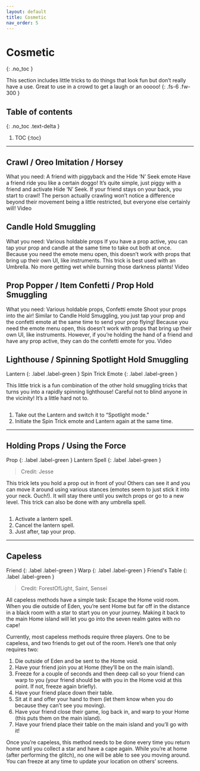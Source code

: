 ```yaml
---
layout: default
title: Cosmetic
nav_order: 5
---
```


# Cosmetic
{: .no_toc }

This section includes little tricks to do things that look fun but don’t really have a use. Great to use in a crowd to get a laugh or an ooooo!
{: .fs-6 .fw-300 }

## Table of contents
{: .no_toc .text-delta }

1. TOC
{:toc}

---

## Crawl / Oreo Imitation / Horsey
What you need: A friend with piggyback and the Hide ‘N’ Seek emote
Have a friend ride you like a certain doggo! It’s quite simple, just piggy with a friend and activate Hide ‘N’ Seek. If your friend stays on your back, you start to crawl! The person actually crawling won’t notice a difference beyond their movement being a little restricted, but everyone else certainly will!  Video

## Candle Hold Smuggling
What you need: Various holdable props
If you have a prop active, you can tap your prop and candle at the same time to take out both at once. Because you need the emote menu open, this doesn’t work with props that bring up their own UI, like instruments. This trick is best used with an Umbrella. No more getting wet while burning those darkness plants! Video

## Prop Popper / Item Confetti / Prop Hold Smuggling
What you need: Various holdable props, Confetti emote
Shoot your props into the air! Similar to Candle Hold Smuggling, you just tap your prop and the confetti emote at the same time to send your prop flying! Because you need the emote menu open, this doesn’t work with props that bring up their own UI, like instruments. However, if you’re holding the hand of a friend and have any prop active, they can do the confetti emote for you. Video

## Lighthouse / Spinning Spotlight Hold Smuggling

Lantern
{: .label .label-green }
Spin Trick Emote
{: .label .label-green }

This little trick is a fun combination of the other hold smuggling tricks that turns you into a rapidly spinning lighthouse! Careful not to blind anyone in the vicinity! It’s a little hard not to.

![]()

1. Take out the Lantern and switch it to “Spotlight mode.”
2. Initiate the Spin Trick emote and Lantern again at the same time.

---

## Holding Props / Using the Force

Prop
{: .label .label-green }
Lantern Spell
{: .label .label-green }

> Credit: Jesse

This trick lets you hold a prop out in front of you! Others can see it and you can move it around using various stances (emotes seem to just stick it into your neck. Ouch!). It will stay there until you switch props or go to a new level. This trick can also be done with any umbrella spell.

![]()

1. Activate a lantern spell.
2. Cancel the lantern spell.
3. Just after, tap your prop.

---

## Capeless

Friend
{: .label .label-green }
Warp
{: .label .label-green }
Friend's Table
{: .label .label-green }

> Credit: ForestOfLight, Saint, Sensei

All capeless methods have a simple task: Escape the Home void room. When you die outside of Eden, you’re sent Home but far off in the distance in a black room with a star to start you on your journey. Making it back to the main Home island will let you go into the seven realm gates with no cape!

Currently, most capeless methods require three players. One to be capeless, and two friends to get out of the room. Here’s one that only requires two:

1. Die outside of Eden and be sent to the Home void.
2. Have your friend join you at Home (they’ll be on the main island).
3. Freeze for a couple of seconds and then deep call so your friend can warp to you (your friend should be with you in the Home void at this point. If not, freeze again briefly).
4. Have your friend place down their table.
5. Sit at it and offer your hand to them (let them know when you do because they can’t see you moving).
6. Have your friend close their game, log back in, and warp to your Home (this puts them on the main island).
7. Have your friend place their table on the main island and you’ll go with it!

Once you’re capeless, this method needs to be done every time you return home until you collect a star and have a cape again. While you’re at home (after performing the glitch), no one will be able to see you moving around. You can freeze at any time to update your location on others’ screens.